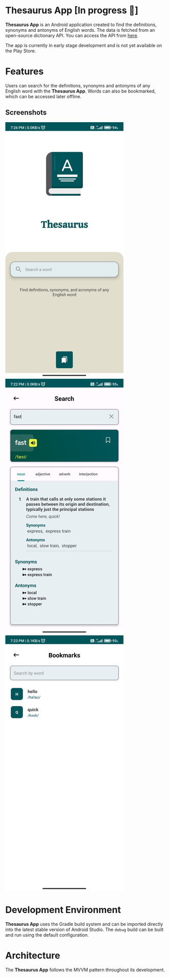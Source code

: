 Thesaurus App [In progress 🚧]
=============

**Thesaurus App** is an Android application created to find the definitions, synonyms and antonyms of English words. The data is fetched from an open-source dictionary API. You can access the API from [here](https://dictionaryapi.dev/).

The app is currently in early stage development and is not yet available on the Play Store.

# Features
Users can search for the definitions, synonyms and antonyms of any English word with the **Thesaurus App**. Words can also be bookmarked, which can be accessed later offline.


## Screenshots

<!--- <img src="Docs/images/ss_home.png" alt="Screenshot showing Home screen" width="200"/>
<img src="Docs/images/ss_search.png" alt="Screenshot showing Search screen" width="200"/> --->
<!--- Comments are Fun --->
![Screenshot showing Home screen](docs/images/img_ss_home.jpg "Screenshot showing Home screen") 
![Screenshot showing Search screen](docs/images/img_ss_search.jpg "Screenshot showing Search screen")
![Screenshot showing Bookmark screen](docs/images/img_ss_bookmark.jpg "Screenshot showing Bookmark screen")


# Development Environment

**Thesaurus App** uses the Gradle build system and can be imported directly into the latest stable
version of Android Studio. The `debug`
build can be built and run using the default configuration.

# Architecture

The **Thesaurus App** follows the MVVM pattern throughout its development.
